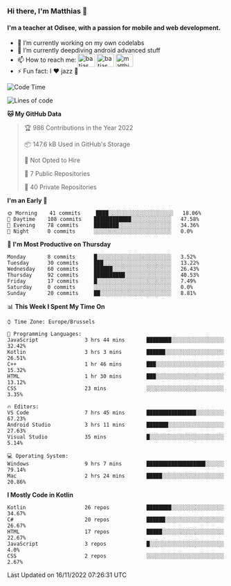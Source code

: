 ### Hi there, I'm Matthias 👋

#### I'm a teacher at Odisee, with a passion for mobile and web development.

- 🔭 I’m currently working on my own codelabs
- 🌱 I’m currently deepdiving android advanced stuff
- 📫 How to reach me: <a href="https://dev.to/batjas" target="_blank"><img align="center" src="https://raw.githubusercontent.com/rahuldkjain/github-profile-readme-generator/master/src/images/icons/Social/devto.svg" alt="batjas" height="30" width="40" /></a>
<a href="https://twitter.com/batjas" target="_blank"><img align="center" src="https://raw.githubusercontent.com/rahuldkjain/github-profile-readme-generator/master/src/images/icons/Social/twitter.svg" alt="batjas" height="30" width="40" /></a>
<a href="https://linkedin.com/in/matthiasdruwé" target="_blank"><img align="center" src="https://raw.githubusercontent.com/rahuldkjain/github-profile-readme-generator/master/src/images/icons/Social/linked-in-alt.svg" alt="matthiasdruwé" height="30" width="40" /></a>
- ⚡ Fun fact: I ❤ jazz 🎷


<!--START_SECTION:waka-->
![Code Time](http://img.shields.io/badge/Code%20Time-550%20hrs%2024%20mins-blue)

![Lines of code](https://img.shields.io/badge/From%20Hello%20World%20I%27ve%20Written-229%20Thousand%20lines%20of%20code-blue)

**🐱 My GitHub Data** 

> 🏆 986 Contributions in the Year 2022
 > 
> 📦 147.6 kB Used in GitHub's Storage 
 > 
> 🚫 Not Opted to Hire
 > 
> 📜 7 Public Repositories 
 > 
> 🔑 40 Private Repositories  
 > 
**I'm an Early 🐤** 

```text
🌞 Morning    41 commits     ████░░░░░░░░░░░░░░░░░░░░░   18.06% 
🌆 Daytime    108 commits    ████████████░░░░░░░░░░░░░   47.58% 
🌃 Evening    78 commits     ████████░░░░░░░░░░░░░░░░░   34.36% 
🌙 Night      0 commits      ░░░░░░░░░░░░░░░░░░░░░░░░░   0.0%

```
📅 **I'm Most Productive on Thursday** 

```text
Monday       8 commits      █░░░░░░░░░░░░░░░░░░░░░░░░   3.52% 
Tuesday      30 commits     ███░░░░░░░░░░░░░░░░░░░░░░   13.22% 
Wednesday    60 commits     ██████░░░░░░░░░░░░░░░░░░░   26.43% 
Thursday     92 commits     ██████████░░░░░░░░░░░░░░░   40.53% 
Friday       17 commits     █░░░░░░░░░░░░░░░░░░░░░░░░   7.49% 
Saturday     0 commits      ░░░░░░░░░░░░░░░░░░░░░░░░░   0.0% 
Sunday       20 commits     ██░░░░░░░░░░░░░░░░░░░░░░░   8.81%

```


📊 **This Week I Spent My Time On** 

```text
⌚︎ Time Zone: Europe/Brussels

💬 Programming Languages: 
JavaScript               3 hrs 44 mins       ████████░░░░░░░░░░░░░░░░░   32.42% 
Kotlin                   3 hrs 3 mins        ██████░░░░░░░░░░░░░░░░░░░   26.51% 
C++                      1 hr 46 mins        ███░░░░░░░░░░░░░░░░░░░░░░   15.32% 
HTML                     1 hr 30 mins        ███░░░░░░░░░░░░░░░░░░░░░░   13.12% 
CSS                      23 mins             ░░░░░░░░░░░░░░░░░░░░░░░░░   3.35%

🔥 Editors: 
VS Code                  7 hrs 45 mins       ████████████████░░░░░░░░░   67.23% 
Android Studio           3 hrs 11 mins       ███████░░░░░░░░░░░░░░░░░░   27.63% 
Visual Studio            35 mins             █░░░░░░░░░░░░░░░░░░░░░░░░   5.14%

💻 Operating System: 
Windows                  9 hrs 7 mins        ███████████████████░░░░░░   79.14% 
Mac                      2 hrs 24 mins       █████░░░░░░░░░░░░░░░░░░░░   20.86%

```

**I Mostly Code in Kotlin** 

```text
Kotlin                   26 repos            ████████░░░░░░░░░░░░░░░░░   34.67% 
C#                       20 repos            ██████░░░░░░░░░░░░░░░░░░░   26.67% 
HTML                     17 repos            █████░░░░░░░░░░░░░░░░░░░░   22.67% 
JavaScript               3 repos             █░░░░░░░░░░░░░░░░░░░░░░░░   4.0% 
CSS                      2 repos             ░░░░░░░░░░░░░░░░░░░░░░░░░   2.67%

```



 Last Updated on 16/11/2022 07:26:31 UTC
<!--END_SECTION:waka-->
